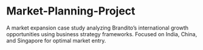 # Market-Planning-Project
A market expansion case study analyzing Brandito’s international growth opportunities using business strategy frameworks. Focused on India, China, and Singapore for optimal market entry.
